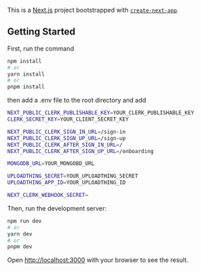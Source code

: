 This is a [Next.js](https://nextjs.org/) project bootstrapped with [`create-next-app`](https://github.com/vercel/next.js/tree/canary/packages/create-next-app).

## Getting Started
First, run the command 
```bash
npm install
# or
yarn install
# or
pnpm install
```

then add a .env file to the root directory and add 

```bash
NEXT_PUBLIC_CLERK_PUBLISHABLE_KEY=YOUR_CLERK_PUBLISHABLE_KEY
CLERK_SECRET_KEY=YOUR_CLIENT_SECRET_KEY

NEXT_PUBLIC_CLERK_SIGN_IN_URL=/sign-in
NEXT_PUBLIC_CLERK_SIGN_UP_URL=/sign-up
NEXT_PUBLIC_CLERK_AFTER_SIGN_IN_URL=/
NEXT_PUBLIC_CLERK_AFTER_SIGN_UP_URL=/onboarding

MONGODB_URL=YOUR_MONGOBD_URL

UPLOADTHING_SECRET=YOUR_UPLOADTHING_SECRET
UPLOADTHING_APP_ID=YOUR_UPLOADTHING_ID

NEXT_CLERK_WEBHOOK_SECRET=
```

Then, run the development server:

```bash
npm run dev
# or
yarn dev
# or
pnpm dev
```

Open [http://localhost:3000](http://localhost:3000) with your browser to see the result.

